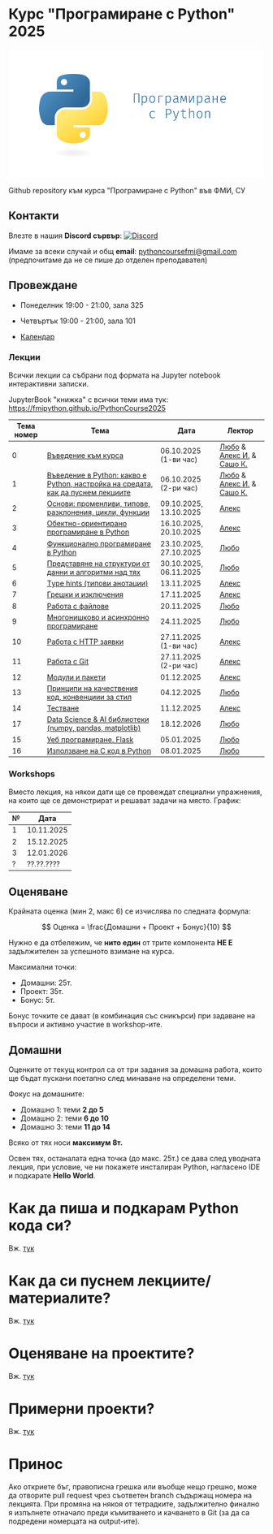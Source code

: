 # Курс "Програмиране с Python" 2025

![Logo](misc/logo.png)

Github repository към курса "Програмиране с Python" във ФМИ, СУ

## Контакти

Влезте в нашия **Discord сървър**: [![Discord](https://img.shields.io/badge/Discord-%235865F2.svg?style=for-the-badge&logo=discord&logoColor=white)](https://discord.gg/NXu7CYnp2Q)

Имаме за всеки случай и общ **email**: pythoncoursefmi@gmail.com (предпочитаме да не се пише до отделен преподавател)


## Провеждане

- Понеделник 19:00 - 21:00, зала 325
- Четвъртък 19:00 - 21:00, зала 101

- [Календар](https://docs.google.com/spreadsheets/d/1gqgUjkVs1kEKD92fP-nUE4WIWfptDuGgwKfg5sTNUAg/edit?usp=sharing)

### Лекции

Всички лекции са събрани под формата на Jupyter notebook интерактивни записки.

JupyterBook "книжка" с всички теми има тук: https://fmipython.github.io/PythonCourse2025


| Тема номер | Тема                                                                                                                | Дата                   | Лектор                                                                                                                                                                  |
| ---------- | ------------------------------------------------------------------------------------------------------------------- | ---------------------- | ----------------------------------------------------------------------------------------------------------------------------------------------------------------------- |
| 0          | [Въведение към курса](./00%20-%20Course%20intro/)                                                                   | 06.10.2025 (1-ви час)  | [Любо](https://github.com/lyubolp) & [Алекс И.](https://github.com/yalishanda42) & [Сашо К.](https://github.com/Bladwark) |
| 1          | [Въведение в Python: какво е Python, настройка на средата, как да пуснем лекциите](./01%20-%20Intro%20to%20Python/) | 06.10.2025 (2-ри час)  | [Любо](https://github.com/lyubolp) & [Алекс И.](https://github.com/yalishanda42) & [Сашо К.](https://github.com/Bladwark) |
| 2          | [Основи: променливи, типове, разклонения, цикли, функции](./02%20-%20Variables,%20types,%20control%20flow/)         | 09.10.2025, 13.10.2025 | [Алекс](https://github.com/yalishanda42)                                                                                  |
| 3          | [Обектно-ориентирано програмиране в Python](./03%20-%20OOP/)                                                        | 16.10.2025, 20.10.2025 | [Алекс](https://github.com/yalishanda42)                                                                                                                                |
| 4          | [Функционално програмиране в Python](./04%20-%20Functional%20Programming/)                                          | 23.10.2025, 27.10.2025 | [Любо](https://github.com/lyubolp)                                                                                                                                      |
| 5          | [Представяне на структури от данни и алгоритми над тях](./05%20-%20Data%20Structures%20and%20Oddities/)             | 30.10.2025, 06.11.2025 | [Любо](https://github.com/lyubolp)                                                                                                                                      |
| 6          | [Тype hints (типови анотации)](./06%20-%20Typing%20Hints/)                                                          | 13.11.2025             | [Алекс](https://github.com/yalishanda42)                                                                                                                                |
| 7          | [Грешки и изключения](./07%20-%20Exceptions%20Handling/)                                                            | 17.11.2025             | [Алекс](https://github.com/yalishanda42)                                                                                                                                |
| 8          | [Работа с файлове](./08%20-%20Files/)                                                                               | 20.11.2025             | [Любо](https://github.com/lyubolp)                                                                                                                                      |
| 9          | [Многонишково и асинхронно програмиране](./09%20-%20Multithreading/)                                                | 24.11.2025             | [Любо](https://github.com/lyubolp)                                                                                                                                      |
| 10         | [Работа с HTTP заявки](./10%20-%20requests/)                                                                        | 27.11.2025 (1-ви час)  | [Алекс](https://github.com/yalishanda42)                                                                                                                                |
| 11         | [Работа с Git](./11%20-%20Git/)                                                                                     | 27.11.2025 (2-ри час)  | [Алекс](https://github.com/yalishanda42)                                                                                                                                |
| 12         | [Модули и пакети](./12%20-%20Modules/)                                                                              | 01.12.2025             | [Алекс](https://github.com/yalishanda42)                                                                                                                                |
| 13         | [Принципи на качествения код, конвенциии за стил](./13%20-%20Clean%20code/)                                         | 04.12.2025             | [Любо](https://github.com/lyubolp)                                                                                                                                      |
| 14         | [Тестване](./14%20-%20Testing/)                                                                                     | 11.12.2025             | [Алекс](https://github.com/yalishanda42)                                                                                                                                |
| 17         | [Data Science & AI библиотеки (numpy, pandas, matplotlib)](./17%20-%20numpy,%20pandas,%20matplotlib/)               | 18.12.2026             | [Любо](https://github.com/lyubolp)                                                                                                                                      |
| 15         | [Уеб програмиране. Flask](./15%20-%20Web%20programming/)                                                            | 05.01.2025             | [Любо](https://github.com/lyubolp)                                                                                                                                      |
| 16         | [Използване на C код в Python](./16%20-%20Using%20C%20code%20in%20Python/)                                          | 08.01.2025             | [Любо](https://github.com/lyubolp)                                                                                                                                      |

### Workshops

Вместо лекция, на някои дати ще се провеждат специални упражнения, на които ще се демонстрират и решават задачи на място. График:

| № | Дата       |
| - | ---------- |
| 1 | 10.11.2025 |
| 2 | 15.12.2025 |
| 3 | 12.01.2026 |
| ? | ??.??.???? |



## Оценяване

Крайната оценка (мин 2, макс 6) се изчислява по следната формула:

$$ Оценка = \frac{Домашни + Проект + Бонус}{10} $$

Нужно е да отбележим, че **нито един** от трите компонента **НЕ Е** задължителен за успешното взимане на курса.

Максимални точки:
- Домашни: 25т.
- Проект: 35т.
- Бонус: 5т.

Бонус точките се дават (в комбинация със сникърси) при задаване на въпроси и активно участие в workshop-ите.


## Домашни

Оценките от текущ контрол са от три задания за домашна работа, които ще бъдат пускани поетапно след минаване на определени теми.

Фокус на домашните:
* Домашно 1: теми **2 до 5**
* Домашно 2: теми **6 до 10**
* Домашно 3: теми **11 до 14**

Всяко от тях носи **максимум 8т.**

Освен тях, останалата една точка (до макс. 25т.) се дава след уводната лекция, при условие, че ни покажете инсталиран Python, нагласено IDE и подкарате **Hello World**.

# Как да пиша и подкарам Python кода си?

Вж. [тук](./01%20-%20Intro%20to%20Python/install-n-setup.md)

# Как да си пуснем лекциите/материалите?

Вж. [тук](./01%20-%20Intro%20to%20Python/notebooks.md)

# Оценяване на проектите?

Вж. [тук](./projects.md)

# Примерни проекти?

Вж. [тук](./example_projects.md)

# Принос

Ако откриете бъг, правописна грешка или въобще нещо грешно, може да отворите pull request чрез съответен branch съдържащ номера на лекцията. При промяна на някоя от тетрадките, задължително финално я изпълнете отначало преди къмитването и качването в Git (за да са подредени номерцата на output-ите).

